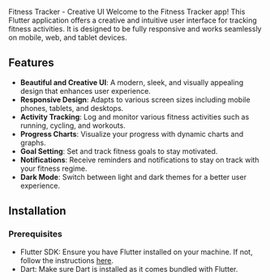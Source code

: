 Fitness Tracker - Creative UI
Welcome to the Fitness Tracker app! This Flutter application offers a creative and intuitive user interface for tracking fitness activities. It is designed to be fully responsive and works seamlessly on mobile, web, and tablet devices.

## Features

- **Beautiful and Creative UI**: A modern, sleek, and visually appealing design that enhances user experience.
- **Responsive Design**: Adapts to various screen sizes including mobile phones, tablets, and desktops.
- **Activity Tracking**: Log and monitor various fitness activities such as running, cycling, and workouts.
- **Progress Charts**: Visualize your progress with dynamic charts and graphs.
- **Goal Setting**: Set and track fitness goals to stay motivated.
- **Notifications**: Receive reminders and notifications to stay on track with your fitness regime.
- **Dark Mode**: Switch between light and dark themes for a better user experience.

## Installation

### Prerequisites

- Flutter SDK: Ensure you have Flutter installed on your machine. If not, follow the instructions [here](https://flutter.dev/docs/get-started/install).
- Dart: Make sure Dart is installed as it comes bundled with Flutter.
